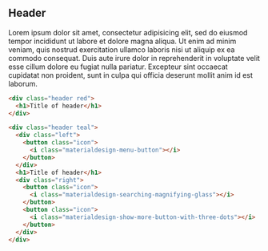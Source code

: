 [showdoc_index]: 350
[showdoc_group]: components

## Header

Lorem ipsum dolor sit amet, consectetur adipisicing elit, sed do eiusmod tempor incididunt ut labore et dolore magna aliqua. Ut enim ad minim veniam, quis nostrud exercitation ullamco laboris nisi ut aliquip ex ea commodo consequat. Duis aute irure dolor in reprehenderit in voluptate velit esse cillum dolore eu fugiat nulla pariatur. Excepteur sint occaecat cupidatat non proident, sunt in culpa qui officia deserunt mollit anim id est laborum.

``` html
<div class="header red">
  <h1>Title of header</h1>
</div>
```

``` html
<div class="header teal">
  <div class="left">
    <button class="icon">
      <i class="materialdesign-menu-button"></i>
    </button>
  </div>
  <h1>Title of header</h1>
  <div class="right">
    <button class="icon">
      <i class="materialdesign-searching-magnifying-glass"></i>
    </button>
    <button class="icon">
      <i class="materialdesign-show-more-button-with-three-dots"></i>
    </button>
  </div>
</div>
```
